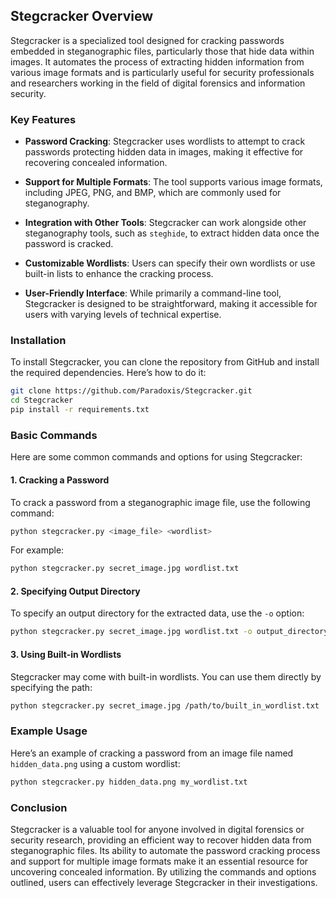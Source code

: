 ## Stegcracker Overview

Stegcracker is a specialized tool designed for cracking passwords embedded in steganographic files, particularly those that hide data within images. It automates the process of extracting hidden information from various image formats and is particularly useful for security professionals and researchers working in the field of digital forensics and information security.

### Key Features

- **Password Cracking**: Stegcracker uses wordlists to attempt to crack passwords protecting hidden data in images, making it effective for recovering concealed information.

- **Support for Multiple Formats**: The tool supports various image formats, including JPEG, PNG, and BMP, which are commonly used for steganography.

- **Integration with Other Tools**: Stegcracker can work alongside other steganography tools, such as `steghide`, to extract hidden data once the password is cracked.

- **Customizable Wordlists**: Users can specify their own wordlists or use built-in lists to enhance the cracking process.

- **User-Friendly Interface**: While primarily a command-line tool, Stegcracker is designed to be straightforward, making it accessible for users with varying levels of technical expertise.

### Installation

To install Stegcracker, you can clone the repository from GitHub and install the required dependencies. Here’s how to do it:

```bash
git clone https://github.com/Paradoxis/Stegcracker.git
cd Stegcracker
pip install -r requirements.txt
```

### Basic Commands

Here are some common commands and options for using Stegcracker:

#### 1. Cracking a Password

To crack a password from a steganographic image file, use the following command:

```bash
python stegcracker.py <image_file> <wordlist>
```

For example:

```bash
python stegcracker.py secret_image.jpg wordlist.txt
```

#### 2. Specifying Output Directory

To specify an output directory for the extracted data, use the `-o` option:

```bash
python stegcracker.py secret_image.jpg wordlist.txt -o output_directory
```

#### 3. Using Built-in Wordlists

Stegcracker may come with built-in wordlists. You can use them directly by specifying the path:

```bash
python stegcracker.py secret_image.jpg /path/to/built_in_wordlist.txt
```

### Example Usage

Here’s an example of cracking a password from an image file named `hidden_data.png` using a custom wordlist:

```bash
python stegcracker.py hidden_data.png my_wordlist.txt
```

### Conclusion

Stegcracker is a valuable tool for anyone involved in digital forensics or security research, providing an efficient way to recover hidden data from steganographic files. Its ability to automate the password cracking process and support for multiple image formats make it an essential resource for uncovering concealed information. By utilizing the commands and options outlined, users can effectively leverage Stegcracker in their investigations.